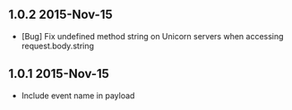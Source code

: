 ## 1.0.2 2015-Nov-15
- [Bug] Fix undefined method string on Unicorn servers when accessing request.body.string

## 1.0.1 2015-Nov-15
- Include event name in payload
